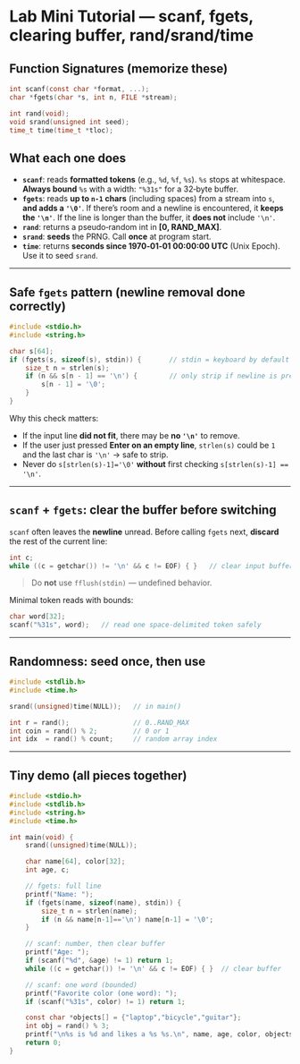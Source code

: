 
# Lab Mini Tutorial — scanf, fgets, clearing buffer, rand/srand/time

## Function Signatures (memorize these)
```c
int scanf(const char *format, ...);
char *fgets(char *s, int n, FILE *stream);

int rand(void);
void srand(unsigned int seed);
time_t time(time_t *tloc);
```

## What each one does
- **`scanf`**: reads **formatted tokens** (e.g., `%d`, `%f`, `%s`). `%s` stops at whitespace. **Always bound** `%s` with a width: `"%31s"` for a 32‑byte buffer.
- **`fgets`**: reads **up to `n-1` chars** (including spaces) from a stream into `s`, **and adds a `'\0'`**. If there’s room and a newline is encountered, it **keeps the `'\n'`**. If the line is longer than the buffer, it **does not** include `'\n'`.
- **`rand`**: returns a pseudo‑random int in **[0, RAND_MAX]**.
- **`srand`**: **seeds** the PRNG. Call **once** at program start.
- **`time`**: returns **seconds since 1970‑01‑01 00:00:00 UTC** (Unix Epoch). Use it to seed `srand`.

---

## Safe `fgets` pattern (newline removal done **correctly**)
```c
#include <stdio.h>
#include <string.h>

char s[64];
if (fgets(s, sizeof(s), stdin)) {       // stdin = keyboard by default
    size_t n = strlen(s);
    if (n && s[n - 1] == '\n') {        // only strip if newline is present
        s[n - 1] = '\0';
    }
}
```
Why this check matters:
- If the input line **did not fit**, there may be **no `'\n'`** to remove.
- If the user just pressed **Enter on an empty line**, `strlen(s)` could be `1` and the last char is `'\n'` → safe to strip.
- Never do `s[strlen(s)-1]='\0'` **without** first checking `s[strlen(s)-1] == '\n'`.

---

## `scanf` + `fgets`: clear the buffer before switching
`scanf` often leaves the **newline** unread. Before calling `fgets` next, **discard** the rest of the current line:
```c
int c;
while ((c = getchar()) != '\n' && c != EOF) { }   // clear input buffer
```
> Do **not** use `fflush(stdin)` — undefined behavior.

Minimal token reads with bounds:
```c
char word[32];
scanf("%31s", word);   // read one space-delimited token safely
```

---

## Randomness: seed once, then use
```c
#include <stdlib.h>
#include <time.h>

srand((unsigned)time(NULL));   // in main()

int r = rand();                // 0..RAND_MAX
int coin = rand() % 2;         // 0 or 1
int idx  = rand() % count;     // random array index
```

---

## Tiny demo (all pieces together)
```c
#include <stdio.h>
#include <stdlib.h>
#include <string.h>
#include <time.h>

int main(void) {
    srand((unsigned)time(NULL));

    char name[64], color[32];
    int age, c;

    // fgets: full line
    printf("Name: ");
    if (fgets(name, sizeof(name), stdin)) {
        size_t n = strlen(name);
        if (n && name[n-1]=='\n') name[n-1] = '\0';
    }

    // scanf: number, then clear buffer
    printf("Age: ");
    if (scanf("%d", &age) != 1) return 1;
    while ((c = getchar()) != '\n' && c != EOF) { }  // clear buffer

    // scanf: one word (bounded)
    printf("Favorite color (one word): ");
    if (scanf("%31s", color) != 1) return 1;

    const char *objects[] = {"laptop","bicycle","guitar"};
    int obj = rand() % 3;
    printf("\n%s is %d and likes a %s %s.\n", name, age, color, objects[obj]);
    return 0;
}
```
